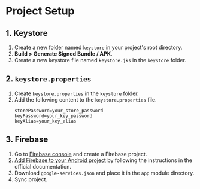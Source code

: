 # Project Setup

## 1. Keystore

1. Create a new folder named `keystore` in your project's root directory.
2. **Build > Generate Signed Bundle / APK**.
3. Create a new keystore file named `keystore.jks` in the `keystore` folder.

## 2. `keystore.properties`

1. Create `keystore.properties` in the `keystore` folder.
2. Add the following content to the `keystore.properties` file.
    ```properties
    storePassword=your_store_password
    keyPassword=your_key_password
    keyAlias=your_key_alias
    ```

## 3. Firebase

1. Go to [Firebase console](https://console.firebase.google.com/) and create a Firebase project.
2. [Add Firebase to your Android project](https://firebase.google.com/docs/android/setup) by following the instructions in the official documentation.
3. Download `google-services.json` and place it in the `app` module directory.
4. Sync project.

